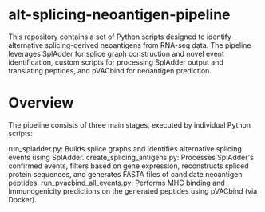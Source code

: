 # alt-splicing-neoantigen-pipeline

This repository contains a set of Python scripts designed to identify alternative splicing-derived neoantigens from RNA-seq data. The pipeline leverages SplAdder for splice graph construction and novel event identification, custom scripts for processing SplAdder output and translating peptides, and pVACbind for neoantigen prediction.

# Overview
The pipeline consists of three main stages, executed by individual Python scripts:

run_spladder.py: Builds splice graphs and identifies alternative splicing events using SplAdder.
create_splicing_antigens.py: Processes SplAdder's confirmed events, filters based on gene expression, reconstructs spliced protein sequences, and generates FASTA files of candidate neoantigen peptides.
run_pvacbind_all_events.py: Performs MHC binding and Immunogenicity predictions on the generated peptides using pVACbind (via Docker).

